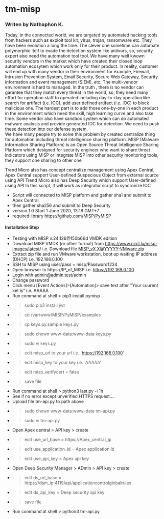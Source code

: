 # tm-misp
### Writen by Nathaphon K.

Today, in the connected world, we are targeted by automated hacking tools from hackers such as exploit tool kit, virus, trojan, ransomware etc. They have been evolution a long the time. The clever one sometime can automate polymorphic itelf to evade the detection system like antivurs, so, security expert also need the automation tool tool.
We have many well kwown security vendors in the market which have created their closed loop automation ecosytem which work only for their product. In reality, customer will end up with many vendor in their environment for example, Firewall, Intrusion Prevention System, Email Security, Secure Web Gateway,  Security information and event management (SIEM), etc. 
The multi-vendor environment is hard to managed. In the truth , there is no vendor can garantee that they match every threat in the world, so, they need many effort for operation staff to operated including day-to-day operation like search for artifact (i.e. IOC), add user defined artifact (i.e. IOC) to block malicious one. 
The hardest part is to add those one-by-one in each product in the environment which need the skill, high learning curve and also take time. Some vendor also have sandbox system which can do automated malware analysis and provide generated IOC for detection. We need to push these detection into our defense system.  
We have many people try to solve this problem by created centralize thing for automation including threat intelligence sharing platform. 
MISP (Malware Information Sharing Platform) is an Open Source Threat Intelligence Sharing Platform
which designed for security engineer who want to share threat indicators using MISP or integrate MISP into other security monitoring tools, they support one sharing to other one 

Trend Micro also has concept centralize management using Apex Central, Apex Central support User-defined Suspecious Object from external source using API
Trend Micro also has Deep Security which support User-defined using API
In this script, It will work as integrator script to syncronize IOC

- Script will connected to MISP platform and gather sha1 and submit to Apex Central
- then gather sha256 and submit to Deep Security
- version 1.0 Start 1 June 2020, 13:18 GMT+7
- required library https://github.com/MISP/PyMISP
#### Installation Step
- Testing with MISP v.24.126@150b66d VMDK edition
- Download MISP VMDK (or other format) from https://www.circl.lu/misp-images/latest/
  i.e. Download file MISP_vX.X@YYYYY-VMware.zip
- Extract zip file and run VMware workstation, boot up waiting IP address (DHCP) i.e. 192.168.0.100
- SSH to MISP using user/pass = misp/Password1234
- Open browser to https://IP_of_MISP  i.e. https://192.168.0.100
- Login with admin@admin.test/admin
- Change password
- Click menu [Event Actions]>[Automation]> save text after "Your cuurent ket is" i.e. AAAAA
- Run command at shell > pip3 install pymisp
- > sudo pip3 install jwt
- > cd /var/www/MISP/PyMISP/examples
- > cp keys.py.sample keys.py
- > sudo chown www-data:www-data keys.py
- > sudo vi keys.py
- > edit misp_url to your url i.e. 'https://192.168.0.100'
- > edit misp_key to your key i.e. 'AAAAA'
- > edit misp_verifycert = false
- > save file
- Run command at shell > python3 last.py -l 1h
- See if no error except unverified HTTPS request.... 
- Upload file tm-api.py to path above
- > sudo chown www-data:www-data tm-api.py
- > sudo vi tm-api.py
- Open Apex central > API key > create
- > edit use_url_base = https://Apex_central_ip
- > edit use_application_id = Apex application id
- > edit use_api_key = Apex api key
- Open Deep Security Manager > ADmin > API key > create
- > edit ds_url_base = https://dsm_ip:4119/api/applicationcontrolglobalrules
- > edit ds_api_key = Deep security api key
- > save file
- Run command at shell > python3 tm-api.py
